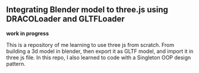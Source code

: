 ## Integrating Blender model to three.js using DRACOLoader and GLTFLoader

**work in progress**

This is a repository of me learning to use three js from scratch. From building a 3d model in blender, then export it as GLTF model, and import it in three js file. In this repo, I also learned to code with a Singleton OOP design pattern.
